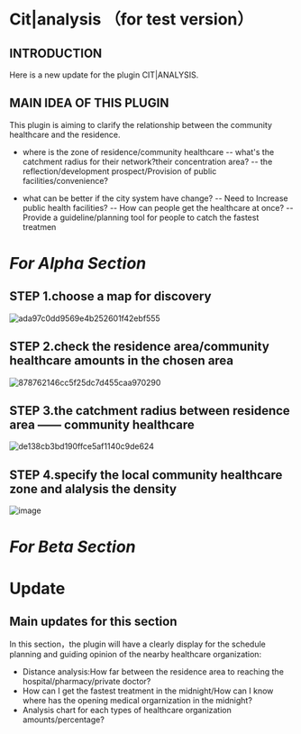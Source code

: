 # Cit|analysis （for test version）

## INTRODUCTION

Here is a new update for the plugin CIT|ANALYSIS.

## MAIN IDEA OF THIS PLUGIN
This plugin is aiming to clarify the relationship between the community healthcare and the residence.
- where is the zone of residence/community healthcare
-- what's the catchment radius for their network?their concentration area?
-- the reflection/development prospect/Provision of public facilities/convenience?

- what can be better if the city system have change?
-- Need to Increase public health facilities?
-- How can people get the healthcare at once?
-- Provide a guideline/planning tool for people to catch the fastest treatmen

# *For Alpha Section*
## STEP 1.choose a map for discovery
![ada97c0dd9569e4b252601f42ebf555](https://user-images.githubusercontent.com/88995973/134773720-30ef3841-35c8-4688-bb44-bc16fd270560.png)


## STEP 2.check the residence area/community healthcare amounts in the chosen area
![878762146cc5f25dc7d455caa970290](https://user-images.githubusercontent.com/88995973/134773723-d23adfb2-a2be-4ed0-92bb-0bada2cf0008.png)


## STEP 3.the catchment radius between residence area —— community healthcare
![de138cb3bd190ffce5af1140c9de624](https://user-images.githubusercontent.com/88995973/134773724-7f1b0c0d-b6dd-4c78-87d3-8f491c54868c.png)


## STEP 4.specify the local community healthcare zone and alalysis the density 
![image](https://user-images.githubusercontent.com/88995973/134774381-7d48236b-1050-49e2-974c-20f177a4cf78.png)

# *For Beta Section*
# Update

## Main updates for this section
In this section，the plugin will have a clearly display for the schedule planning and guiding opinion of the nearby healthcare organization:
- Distance analysis:How far between the residence area to reaching the hospital/pharmacy/private doctor?
- How can I get the fastest treatment in the midnight/How can I know where has the opening medical orgarnization in the midnight?
- Analysis chart for each types of healthcare organization amounts/percentage?



